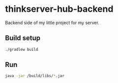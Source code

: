 # thinkserver-hub-backend

Backend side of my little project for my server.

## Build setup

```bash
./gradlew build
```

## Run

```bash
java -jar /build/libs/*.jar
```
